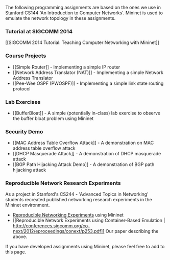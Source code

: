 The following programming assignments are based on the ones we use in Stanford CS144 'An Introduction to Computer Networks'. Mininet is used to emulate the network topology in these assignments.

### Tutorial at SIGCOMM 2014

[[SIGCOMM 2014 Tutorial: Teaching Computer Networking with Mininet]]

### Course Projects

* [[Simple Router]] - Implementing a simple IP router
* [[Network Address Translator (NAT)]] - Implementing a simple Network Address Translator
* [[Pee-Wee OSPF (PWOSPF)]] - Implementing a simple link state routing protocol

### Lab Exercises

* [[BufferBloat]] - A simple (potentially in-class) lab exercise to observe the buffer bloat problem using Mininet

### Security Demo
* [[MAC Address Table Overflow Attack]] - A demonstration on MAC address table overflow attack
* [[DHCP Masquerade Attack]] - A demonstration of DHCP masquerade attack
* [[BGP Path Hijacking Attack Demo]] - A demonstration of BGP path hijacking attack

### Reproducible Network Research Experiments

As a project in Stanford's CS244 - 'Advanced Topics in Networking' students recreated published networking research experiments in the Mininet environment.

* [Reproducible Networking Experiments](http://reproducingnetworkresearch.wordpress.com) using Mininet
* [[Reproducible Network Experiments using Container-Based Emulation | http://conferences.sigcomm.org/co-next/2012/eproceedings/conext/p253.pdf]] Our paper describing the above.

If you have developed assignments using Mininet, please feel free to add to this page.